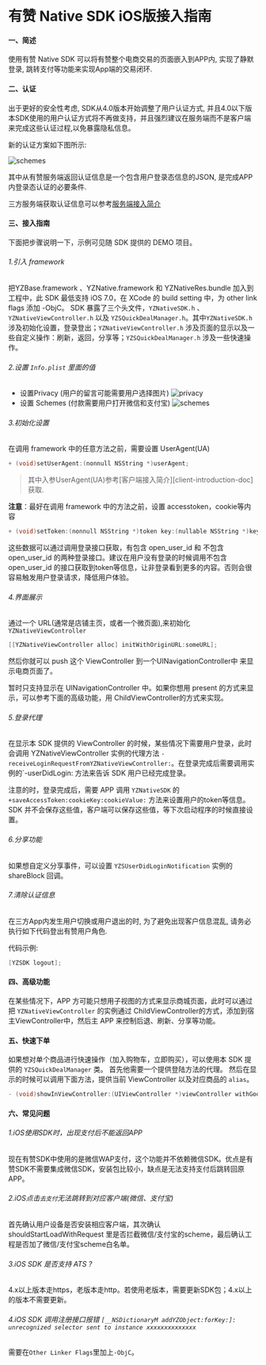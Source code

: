 # 有赞 Native SDK iOS版接入指南

#### 一、简述

使用有赞 Native SDK 可以将有赞整个电商交易的页面嵌入到APP内, 实现了静默登录, 跳转支付等功能来实现App端的交易闭环.

#### 二、认证

出于更好的安全性考虑, SDK从4.0版本开始调整了用户认证方式, 并且4.0以下版本SDK使用的用户认证方式将不再做支持，并且强烈建议在服务端而不是客户端来完成这些认证过程,以免暴露隐私信息。

新的认证方案如下图所示:

![schemes](https://img.yzcdn.cn/public_files/2017/03/03/83e0fb6c0104d6836bdbb662bf82338a.png)


其中从有赞服务端返回认证信息是一个包含用户登录态信息的JSON, 是完成APP内登录态认证的必要条件.

三方服务端获取认证信息可以参考[服务端接入简介](http://.../)


#### 三、接入指南

下面把步骤说明一下，示例可见随 SDK 提供的 DEMO 项目。

###### 1.引入 framework

   把YZBase.framework 、YZNative.framework 和 YZNativeRes.bundle 加入到工程中，此 SDK 最低支持 iOS 7.0，在 XCode 的 build setting 中，为 other link flags 添加 -ObjC。
    SDK 暴露了三个头文件，`YZNativeSDK.h` 、 `YZNativeViewController.h` 以及 `YZSQuickDealManager.h`。其中`YZNativeSDK.h` 涉及初始化设置，登录登出；`YZNativeViewController.h` 涉及页面的显示以及一些自定义操作：刷新，返回，分享等；`YZSQuickDealManager.h` 涉及一些快速操作。

###### 2.设置 `Info.plist` 里面的值

- 设置Privacy (用户的留言可能需要用户选择图片)
   ![privacy](https://img.yzcdn.cn/public_files/2017/04/19/e8c65110c1ea6d542d346665fead6d94.png)
- 设置 Schemes (付款需要用户打开微信和支付宝)
   ![schemes](https://img.yzcdn.cn/public_files/2017/04/19/eaaf016f40fa2da3dadabd89bc081cc9.png)

###### 3.初始化设置

在调用 framework 中的任意方法之前，需要设置 UserAgent(UA)

 ```objective-c
+ (void)setUserAgent:(nonnull NSString *)userAgent;
 ```

 > 其中入参UserAgent(UA)参考[客户端接入简介][client-introduction-doc]获取. 

 **注意**：最好在调用 framework 中的方法之前，设置 accesstoken，cookie等内容

 ```objective-c
+ (void)setToken:(nonnull NSString *)token key:(nullable NSString *)key value:(nullable NSString *)value;
 ```

这些数据可以通过调用登录接口获取，有包含 open_user_id 和 不包含 open_user_id 的两种登录接口。建议在用户没有登录的时候调用不包含 open_user_id 的接口获取到token等信息，让非登录看到更多的内容。否则会很容易触发用户登录请求，降低用户体验。

###### 4.界面展示

通过一个 URL(通常是店铺主页，或者一个微页面),来初始化 `YZNativeViewController`

```objective-c
[[YZNativeViewController alloc] initWithOriginURL:someURL];
```

然后你就可以 push 这个 ViewController 到一个UINavigationController中 来显示电商页面了。

暂时只支持显示在 UINavigationController 中。如果你想用 present 的方式来显示，可以参考下面的高级功能，用 ChildViewController的方式来实现。

###### 5.登录代理

在显示本 SDK 提供的 ViewController 的时候，某些情况下需要用户登录，此时会调用 YZNativeViewController 实例的代理方法 `-receiveLoginRequestFromYZNativeViewController:`。在登录完成后需要调用实例的`-userDidLogin: 方法来告诉 SDK 用户已经完成登录。

注意的时，登录完成后，需要 APP 调用 `YZNativeSDK` 的 `+saveAccessToken:cookieKey:cookieValue:` 方法来设置用户的token等信息。SDK 并不会保存这些值，客户端可以保存这些值，等下次启动程序的时候直接设置。

###### 6.分享功能

如果想自定义分享事件，可以设置 `YZSUserDidLoginNotification` 实例的 shareBlock 回调。

###### 7.清除认证信息

在三方App内发生用户切换或用户退出的时, 为了避免出现客户信息混乱, 请务必执行如下代码登出有赞用户角色. 

代码示例:

```objective-c
[YZSDK logout];
```

#### 四、高级功能

在某些情况下，APP 方可能只想用子视图的方式来显示商城页面，此时可以通过把 `YZNativeViewController` 的实例通过 ChildViewController的方式，添加到宿主ViewController中，然后主 APP 来控制后退、刷新、分享等功能。

#### 五、快速下单

如果想对单个商品进行快速操作（加入购物车，立即购买），可以使用本 SDK 提供的 `YZSQuickDealManager` 类。
首先他需要一个提供登陆方法的代理。
然后在显示的时候可以调用下面方法，提供当前 ViewController 以及对应商品的 `alias`。

```objective-c
- (void)showInViewController:(UIViewController *)viewController withGoodsAlias:(NSString *)alias;
```

#### 六、常见问题

###### 1.iOS使用SDK时，出现支付后不能返回APP

现在有赞SDK中使用的是微信WAP支付，这个功能并不依赖微信SDK。优点是有赞SDK不需要集成微信SDK，安装包比较小，缺点是无法支持支付后跳转回原APP。

###### 2.iOS点击`去支付`无法跳转到对应客户端(微信、支付宝)

首先确认用户设备是否安装相应客户端，其次确认 shouldStartLoadWithRequest 里是否拦截微信/支付宝的scheme，最后确认工程是否加了微信/支付宝scheme白名单。

###### 3.iOS SDK 是否支持 ATS ?

4.x以上版本走https，老版本走http。若使用老版本，需要更新SDK包；4.x以上的版本不需要更新。

###### 4.iOS SDK 调用注册接口报错 `[__NSDictionaryM addYZObject:forKey:]: unrecognized selector sent to instance xxxxxxxxxxxxxx`

需要在`Other Linker Flags`里加上`-ObjC`。